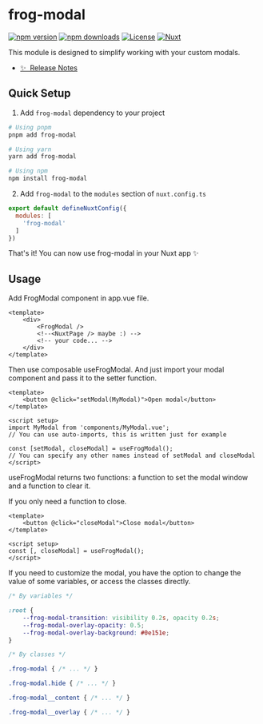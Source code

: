 <!--
Get your module up and running quickly.

Find and replace all on all files (CMD+SHIFT+F):
- Name: My Module
- Package name: my-module
- Description: My new Nuxt module
-->

# frog-modal

[![npm version][npm-version-src]][npm-version-href]
[![npm downloads][npm-downloads-src]][npm-downloads-href]
[![License][license-src]][license-href]
[![Nuxt][nuxt-src]][nuxt-href]

This module is designed to simplify working with your custom modals.

- [✨ &nbsp;Release Notes](/CHANGELOG.md)
<!-- - [🏀 Online playground](https://stackblitz.com/github/your-org/my-module?file=playground%2Fapp.vue) -->
<!-- - [📖 &nbsp;Documentation](https://example.com) -->

## Quick Setup

1. Add `frog-modal` dependency to your project

```bash
# Using pnpm
pnpm add frog-modal

# Using yarn
yarn add frog-modal

# Using npm
npm install frog-modal
```

2. Add `frog-modal` to the `modules` section of `nuxt.config.ts`

```js
export default defineNuxtConfig({
  modules: [
    'frog-modal'
  ]
})
```

That's it! You can now use frog-modal in your Nuxt app ✨

## Usage

Add FrogModal component in app.vue file.

```vue
<template>
    <div>
        <FrogModal />
        <!--<NuxtPage /> maybe :) -->
        <!-- your code... -->
    </div>
</template>
```

Then use composable useFrogModal. And just import your modal component and pass it to the setter function.

```vue
<template>
    <button @click="setModal(MyModal)">Open modal</button>
</template>

<script setup>
import MyModal from 'components/MyModal.vue';
// You can use auto-imports, this is written just for example
    
const [setModal, closeModal] = useFrogModal();
// You can specify any other names instead of setModal and closeModal
</script>
```

useFrogModal returns two functions: a function to set the modal window and a function to clear it.

If you only need a function to close.

```vue
<template>
    <button @click="closeModal">Close modal</button>
</template>

<script setup>
const [, closeModal] = useFrogModal();
</script>
```

If you need to customize the modal, you have the option to change the value of some variables, or access the classes directly.

```css
/* By variables */

:root {
    --frog-modal-transition: visibility 0.2s, opacity 0.2s;
    --frog-modal-overlay-opacity: 0.5;
    --frog-modal-overlay-background: #0e151e;
}

/* By classes */

.frog-modal { /* ... */ }

.frog-modal.hide { /* ... */ }

.frog-modal__content { /* ... */ }

.frog-modal__overlay { /* ... */ }

```

<!-- Badges -->
[npm-version-src]: https://img.shields.io/npm/v/my-module/latest.svg?style=flat&colorA=18181B&colorB=28CF8D
[npm-version-href]: https://npmjs.com/package/frog-modal

[npm-downloads-src]: https://img.shields.io/npm/dm/my-module.svg?style=flat&colorA=18181B&colorB=28CF8D
[npm-downloads-href]: https://npmjs.com/package/frog-modal

[license-src]: https://img.shields.io/npm/l/my-module.svg?style=flat&colorA=18181B&colorB=28CF8D
[license-href]: https://npmjs.com/package/frog-modal

[nuxt-src]: https://img.shields.io/badge/Nuxt-18181B?logo=nuxt.js
[nuxt-href]: https://nuxt.com
